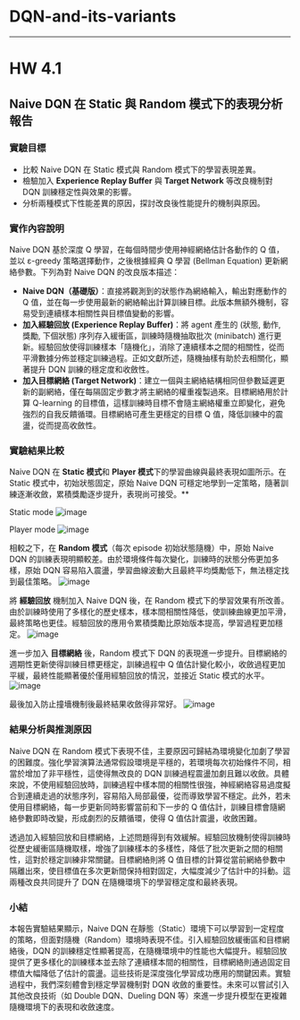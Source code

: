 # DQN-and-its-variants

---

# HW 4.1
## Naive DQN 在 Static 與 Random 模式下的表現分析報告

### 實驗目標

* 比較 Naive DQN 在 Static 模式與 Random 模式下的學習表現差異。
* 檢驗加入 **Experience Replay Buffer** 與 **Target Network** 等改良機制對 DQN 訓練穩定性與效果的影響。
* 分析兩種模式下性能差異的原因，探討改良後性能提升的機制與原因。

### 實作內容說明

Naive DQN 基於深度 Q 學習，在每個時間步使用神經網絡估計各動作的 Q 值，並以 ε-greedy 策略選擇動作，之後根據經典 Q 學習 (Bellman Equation) 更新網絡參數。下列為對 Naive DQN 的改良版本描述：

* **Naive DQN（基礎版）**：直接將觀測到的狀態作為網絡輸入，輸出對應動作的 Q 值，並在每一步使用最新的網絡輸出計算訓練目標。此版本無額外機制，容易受到連續樣本相關性與目標值變動的影響。
* **加入經驗回放 (Experience Replay Buffer)**：將 agent 產生的 (狀態, 動作, 獎勵, 下個狀態) 序列存入緩衝區，訓練時隨機抽取批次 (minibatch) 進行更新。經驗回放使得訓練樣本「隨機化」，消除了連續樣本之間的相關性，從而平滑數據分佈並穩定訓練過程。正如文獻所述，隨機抽樣有助於去相關化，顯著提升 DQN 訓練的穩定度和收斂性。
* **加入目標網絡 (Target Network)**：建立一個與主網絡結構相同但參數延遲更新的副網絡，僅在每隔固定步數才將主網絡的權重複製過來。目標網絡用於計算 Q-learning 的目標值，這樣訓練時目標不會隨主網絡權重立即變化，避免強烈的自我反饋循環。目標網絡可產生更穩定的目標 Q 值，降低訓練中的震盪，從而提高收斂性。

### 實驗結果比較

Naive DQN 在 **Static 模式**和 **Player 模式**下的學習曲線與最終表現如圖所示。在 Static 模式中，初始狀態固定，原始 Naive DQN 可穩定地學到一定策略，隨著訓練逐漸收斂，累積獎勵逐步提升，表現尚可接受。**

Static mode
![image](https://github.com/user-attachments/assets/8ab52a2b-edfd-45ae-b9dc-fd84812e106d) 

Player mode
![image](https://github.com/user-attachments/assets/3c177642-c9cb-4122-a006-ad1ae780837c) 


相較之下，在 **Random 模式**（每次 episode 初始狀態隨機）中，原始 Naive DQN 的訓練表現明顯較差。由於環境條件每次變化，訓練時的狀態分佈更加多樣，原始 DQN 容易陷入震盪，學習曲線波動大且最終平均獎勵低下，無法穩定找到最佳策略。
![image](https://github.com/user-attachments/assets/50be9bb5-744e-4472-b19c-de1eb24b6201)


將 **經驗回放** 機制加入 Naive DQN 後，在 Random 模式下的學習效果有所改善。由於訓練時使用了多樣化的歷史樣本，樣本間相關性降低，使訓練曲線更加平滑，最終策略也更佳。經驗回放的應用令累積獎勵比原始版本提高，學習過程更加穩定。
![image](https://github.com/user-attachments/assets/e16a4ce7-3666-4255-ba0d-2abaa7cd6b31)


進一步加入 **目標網絡** 後，Random 模式下 DQN 的表現進一步提升。目標網絡的週期性更新使得訓練目標更穩定，訓練過程中 Q 值估計變化較小，收斂過程更加平緩，最終性能顯著優於僅用經驗回放的情況，並接近 Static 模式的水平。
![image](https://github.com/user-attachments/assets/cde8e4e9-a858-4132-a344-734090623cf0)

最後加入防止撞墻機制後最終結果收斂得非常好。
![image](https://github.com/user-attachments/assets/1ce2b0a4-6416-4930-893e-6cb37d6bc97c)


### 結果分析與推測原因

Naive DQN 在 Random 模式下表現不佳，主要原因可歸結為環境變化加劇了學習的困難度。強化學習演算法通常假設環境是平穩的，若環境每次初始條件不同，相當於增加了非平穩性，這使得無改良的 DQN 訓練過程震盪加劇且難以收斂。具體來說，不使用經驗回放時，訓練過程中樣本間的相關性很強，神經網絡容易過度擬合到連續走過的狀態序列，容易陷入局部最優，從而導致學習不穩定。此外，若未使用目標網絡，每一步更新同時影響當前和下一步的 Q 值估計，訓練目標會隨網絡參數即時改變，形成劇烈的反饋循環，使得 Q 值估計震盪，收斂困難。

透過加入經驗回放和目標網絡，上述問題得到有效緩解。經驗回放機制使得訓練時從歷史緩衝區隨機取樣，增強了訓練樣本的多樣性，降低了批次更新之間的相關性，這對於穩定訓練非常關鍵。目標網絡則將 Q 值目標的計算從當前網絡參數中隔離出來，使目標值在多次更新間保持相對固定，大幅度減少了估計中的抖動。這兩種改良共同提升了 DQN 在隨機環境下的學習穩定度和最終表現。

### 小結

本報告實驗結果顯示，Naive DQN 在靜態（Static）環境下可以學習到一定程度的策略，但面對隨機（Random）環境時表現不佳。引入經驗回放緩衝區和目標網絡後，DQN 的訓練穩定性顯著提高，在隨機環境中的性能也大幅提升。經驗回放提供了更多樣化的訓練樣本並去除了連續樣本間的相關性，目標網絡則通過固定目標值大幅降低了估計的震盪。這些技術是深度強化學習成功應用的關鍵因素。實驗過程中，我們深刻體會到穩定學習機制對 DQN 收斂的重要性。未來可以嘗試引入其他改良技術（如 Double DQN、Dueling DQN 等）來進一步提升模型在更複雜隨機環境下的表現和收斂速度。
